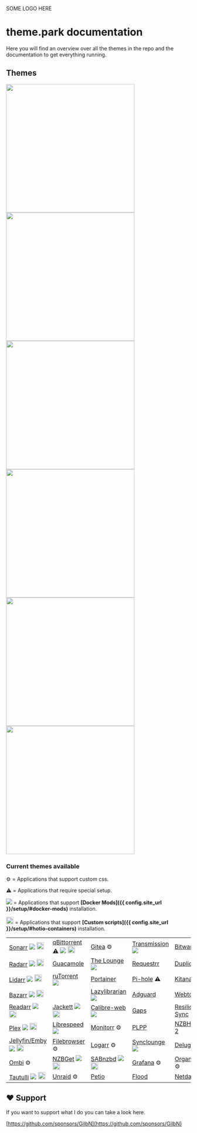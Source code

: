 SOME LOGO HERE

# theme.park documentation

Here you will find an overview over all the themes in the repo and the documentation to get everything running.

## Themes

<a href="https://github.com/gilbN/theme.park/wiki/Organizr-Dark"><img src="https://raw.githubusercontent.com/gilbN/theme.park/master/Screenshots/organizr_dark_banner.png" width="350px" />
<a href="https://github.com/gilbN/theme.park/wiki/Aquamarine"><img src="https://raw.githubusercontent.com/gilbN/theme.park/master/Screenshots/aquamarine_banner.png" width="350px" />
<a href="https://github.com/gilbN/theme.park/wiki/Hotline"><img src="https://raw.githubusercontent.com/gilbN/theme.park/master/Screenshots/hotline_banner.png" width="350px" />
<a href="https://github.com/gilbN/theme.park/wiki/Space Gray"><img src="https://raw.githubusercontent.com/gilbN/theme.park/master/Screenshots/spacegray_banner.png" width="350px" />
<a href="https://github.com/gilbN/theme.park/wiki/Dark"><img src="https://raw.githubusercontent.com/gilbN/theme.park/master/Screenshots/dark_banner.png" width="350px" />
<a href="https://github.com/gilbN/theme.park/wiki/Plex Themes"><img src="https://raw.githubusercontent.com/gilbN/theme.park/master/Screenshots/plex_banner.png" width="350px"></a>

### Current themes available

⚙️ = Applications that support custom css.

⚠️ = Applications that require special setup.

<img src="https://avatars.githubusercontent.com/u/12324908?s=20&v=4"> = Applications that support **[Docker Mods]({{ config.site_url }}/setup/#docker-mods)** installation.

<img src="https://hotio.dev/img/favicon.ico" width="20px"> = Applications that support **[Custom scripts]({{ config.site_url }}/setup/#hotio-containers)** installation.

| | | |||
|------------------------|----------------------------------|--------------------------------|------------------------------|------------------------------|
| [Sonarr][sonarr] <img src="https://avatars.githubusercontent.com/u/12324908?s=20&v=4"> <img src="https://hotio.dev/img/favicon.ico" width="20px">        | [qBittorrent][qbit] ⚠️ <img src="https://avatars.githubusercontent.com/u/12324908?s=20&v=4"> <img src="https://hotio.dev/img/favicon.ico" width="20px">          | [Gitea][gitea] ⚙️               | [Transmission][transmission] <img src="https://avatars.githubusercontent.com/u/12324908?s=20&v=4"> | [Bitwarden][bitwarden]      |
| [Radarr][radarr] <img src="https://avatars.githubusercontent.com/u/12324908?s=20&v=4"> <img src="https://hotio.dev/img/favicon.ico" width="20px">        | [Guacamole][guacamole]           | [The Lounge][thelounge] <img src="https://avatars.githubusercontent.com/u/12324908?s=20&v=4">     | [Requestrr][requestrr]       | [Duplicacy][duplicacy]       |
| [Lidarr][lidarr] <img src="https://avatars.githubusercontent.com/u/12324908?s=20&v=4"> <img src="https://hotio.dev/img/favicon.ico" width="20px">       | [ruTorrent][rutorrent] <img src="https://avatars.githubusercontent.com/u/12324908?s=20&v=4">         | [Portainer][portainer]         | [Pi-hole][pihole] ⚠️          | [Kitana][kitana]             |
| [Bazarr][bazarr] <img src="https://avatars.githubusercontent.com/u/12324908?s=20&v=4"> <img src="https://hotio.dev/img/favicon.ico" width="20px">       |               | [Lazylibrarian][lazylibrarian] <img src="https://avatars.githubusercontent.com/u/12324908?s=20&v=4"> | [Adguard][adguard]           | [Webtools][webtools]         |
| [Readarr][readarr] <img src="https://avatars.githubusercontent.com/u/12324908?s=20&v=4"> <img src="https://hotio.dev/img/favicon.ico" width="20px">      | [Jackett][jackett] <img src="https://avatars.githubusercontent.com/u/12324908?s=20&v=4"> <img src="https://hotio.dev/img/favicon.ico" width="20px">           | [Calibre-web][calibreweb] <img src="https://avatars.githubusercontent.com/u/12324908?s=20&v=4">    | [Gaps][gaps]                 | [Resilio-Sync][resilio-sync] |
| [Plex][plex] <img src="https://avatars.githubusercontent.com/u/12324908?s=20&v=4"> <img src="https://hotio.dev/img/favicon.ico" width="20px">        | [Librespeed][html5speedtest] <img src="https://avatars.githubusercontent.com/u/12324908?s=20&v=4"> | [Monitorr][monitorr] ⚙️         | [PLPP][plpp]                 | [NZBHydra 2][nzbhydra2]      |
| [Jellyfin/Emby][jelly] <img src="https://avatars.githubusercontent.com/u/12324908?s=20&v=4"> <img src="https://hotio.dev/img/favicon.ico" width="20px"> | [Filebrowser][filebrowser] ⚙️     | [Logarr][logarr] ⚙️             | [Synclounge][synclounge] <img src="https://avatars.githubusercontent.com/u/12324908?s=20&v=4">   | [Deluge][deluge] <img src="https://avatars.githubusercontent.com/u/12324908?s=20&v=4">           |
| [Ombi][ombi] ⚙️         | [NZBGet][nzbget] <img src="https://avatars.githubusercontent.com/u/12324908?s=20&v=4"> <img src="https://hotio.dev/img/favicon.ico" width="20px">             | [SABnzbd][sabnzbd] <img src="https://avatars.githubusercontent.com/u/12324908?s=20&v=4"> <img src="https://hotio.dev/img/favicon.ico" width="20px">         | [Grafana][grafana] ⚙️         | [Organizr][organizr] ⚙️       |
| [Tautulli][tautulli] <img src="https://avatars.githubusercontent.com/u/12324908?s=20&v=4"> <img src="https://hotio.dev/img/favicon.ico" width="20px"> |  [Unraid][unraid] ⚙️                                | [Petio][petio]     |    [Flood][flood]       |    [Netdata][netdata]                          |

[sonarr]: https://github.com/gilbN/theme.park/wiki/Sonarr
[radarr]: https://github.com/gilbN/theme.park/wiki/Radarr
[lidarr]: https://github.com/gilbN/theme.park/wiki/Lidarr
[readarr]: https://github.com/gilbN/theme.park/wiki/Readarr
[bazarr]: https://github.com/gilbN/theme.park/wiki/Bazarr
[plex]: https://github.com/gilbN/theme.park/wiki/Plex
[jelly]: https://github.com/gilbN/theme.park/wiki/Jellyfin-Emby
[ombi]: https://github.com/gilbN/theme.park/wiki/Ombi
[tautulli]: https://github.com/gilbN/theme.park/wiki/Tautulli
[organizr]: https://github.com/gilbN/theme.park/wiki/Organizr
[grafana]: https://github.com/gilbN/theme.park/wiki/Grafana
[sabnzbd]: https://github.com/gilbN/theme.park/wiki/SABnzbd
[nzbget]: https://github.com/gilbN/theme.park/wiki/NZBGet
[nzbhydra2]: https://github.com/gilbN/theme.park/wiki/NZBHydra-2
[deluge]: https://github.com/gilbN/theme.park/wiki/Deluge
[qbit]: https://github.com/gilbN/theme.park/wiki/qBittorrent
[guacamole]: https://github.com/gilbN/theme.park/wiki/Guacamole
[rutorrent]: https://github.com/gilbN/theme.park/wiki/ruTorrent
[netdata]: https://github.com/gilbN/theme.park/wiki/Netdata
[jackett]: https://github.com/gilbN/theme.park/wiki/Jackett
[html5speedtest]: https://github.com/gilbN/theme.park/wiki/Librespeed
[filebrowser]: https://github.com/gilbN/theme.park/wiki/Filebrowser
[monitorr]: https://github.com/gilbN/theme.park/wiki/Monitorr
[logarr]: https://github.com/gilbN/theme.park/wiki/Logarr
[plpp]: https://github.com/gilbN/theme.park/wiki/PLPP
[Synclounge]: https://github.com/gilbN/theme.park/wiki/Synclounge
[theLounge]: https://github.com/gilbN/theme.park/wiki/The-Lounge
[portainer]: https://github.com/gilbN/theme.park/wiki/Portainer
[lazylibrarian]: https://github.com/gilbN/theme.park/wiki/Lazylibrarian
[calibreweb]: https://github.com/gilbN/theme.park/wiki/Calibre-Web
[transmission]: https://github.com/gilbN/theme.park/wiki/Transmission
[requestrr]: https://github.com/gilbN/theme.park/wiki/Requestrr
[pihole]: https://github.com/gilbN/theme.park/wiki/Pi-hole
[adguard]: https://github.com/gilbN/theme.park/wiki/Adguard
[gaps]: https://github.com/gilbN/theme.park/wiki/Gaps
[bitwarden]: https://github.com/gilbN/theme.park/wiki/Bitwarden
[duplicacy]: https://github.com/gilbN/theme.park/wiki/Duplicacy
[kitana]: https://github.com/gilbN/theme.park/wiki/Kitana
[webtools]: https://github.com/gilbN/theme.park/wiki/Webtools
[resilio-sync]: https://github.com/gilbN/theme.park/wiki/Resilio-Sync
[gitea]: https://github.com/gilbN/theme.park/wiki/Gitea
[unraid]: https://github.com/gilbN/theme.park/wiki/Unraid
[petio]: https://github.com/gilbN/theme.park/wiki/Petio
[flood]: https://github.com/gilbN/theme.park/wiki/Flood
[prowlarr]: https://github.com/gilbN/theme.park/wiki/Prowlarr

## :heart: Support

If you want to support what I do you can take a look here.

[https://github.com/sponsors/GilbN](https://github.com/sponsors/GilbN)
